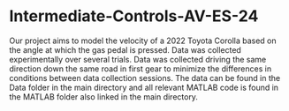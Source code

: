 # Intermediate-Controls-AV-ES-24
Our project aims to model the velocity of a 2022 Toyota Corolla based on the angle at which the gas pedal is pressed. Data was collected experimentally over several trials. Data was collected driving the same direction down the same road in first gear to minimize the differences in conditions between data collection sessions. The data can be found in the Data folder in the main directory and all relevant MATLAB code is found in the MATLAB folder also linked in the main directory. 

